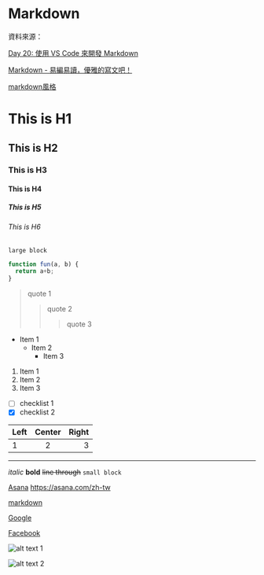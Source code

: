 # Markdown

資料來源：

[Day 20: 使用 VS Code 來開發 Markdown](https://ithelp.ithome.com.tw/articles/10225442)

[Markdown - 易編易讀，優雅的寫文吧！](https://ithelp.ithome.com.tw/articles/10203758)

[markdown風格](https://kingofamani.gitbooks.io/git-teach/content/chapter_6_gitbook/markdown.html)

# This is H1

## This is H2

### This is H3

#### This is H4

##### This is H5

###### This is H6

```text
large block
```

```js
function fun(a, b) {
  return a+b;
}
```

> quote 1
> > quote 2
> > > quote 3

* Item 1
  * Item 2
    * Item 3

1. Item 1
2. Item 2
3. Item 3

* [ ] checklist 1
* [x] checklist 2

| Left | Center | Right |
| :- | :-: | -: |
| 1 | 2 | 3 |

---

_italic_
**bold**
~~line through~~
`small block`

[Asana](https://asana.com/zh-tw)
<https://asana.com/zh-tw>

[markdown](markdown.md)

[Google][id]

[id]: https://www.google.com/ "title"

[Facebook][]

[Facebook]: https://www.facebook.com/ "title"

![alt text 1](picture.jpg "title")

![alt text 2][id]

[id]: /image/picture.jpg "title"
